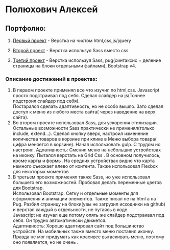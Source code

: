 
# Полюхович Алексей
## Портфолио:


1. [Первый проект](https://alexpol19.github.io/EO/ "English Online") - Верстка на чистом html,css,js/jquery

2. [Второй проект](https://alexpol19.github.io/Burgers/ "Burgers") - Верстка используя Sass вместо css

3. [Третий проект](https://alexpol19.github.io/Piroll/ "Piroll") - Верстка используя Sass, pug(синтаксис + деление страницы на блоки отдельными файлами), Bootstrap v4.

### Описание достижений в проектах:
1. В первом проекте применял все что изучил по html,css. Javascript просто подстраивал под себя.
Сделал слайдер на js(Точнее подстроил слайдер под себя).  
Постарался сделать адаптивность, но не особо вышло. Зато сделал доступ к меню из любого места сайта( через наведение на верх сайта).
2. Во втором проекте использовал Sass, для ускорения стилизации. Остальные возможности Sass практически не применял(только include, extend...). Сделал кнопку вверх, настроил изменение количества товаров в корзине при клике в Меню выбора товара( цифра меняется в корзине). 
Начал использовать gulp. С трудом но настроил. 
Адпативность: Сменил меню на небольших устройствах на иконку. Пытался верстать на Grid Css . В основном получилось, кроме карты и формы. На средних устройствах видно что карта немного съезжает влево от контента. Также использовал Flexbox для некоторых моментов
3. В третьем проекте применял также Sass, но уже использовал большего его возможностей. Пробовал делать переменные цветов для Bootstrap.  
Использовал Bootstrap. Сетку и отдельные моменты для оформления и анимации элементов. 
Также писал не на html а на Pug. Разбил страницу на блоки(увы не загрузил исходники на github) и верстал каждый в отдельности, не путаясь в коде.  
Javascript не изучал еще потому опять же слайдер подстраивал под себя. Он трудно автоматически движется.  
Адаптивность: Хорошо адаптировал сайт под большинство устройств. На мобильных также вместо меню поставил иконку. Правда не мог придумать как красивее вытаскивать меню, поэтому оно появляется, но не очень .
